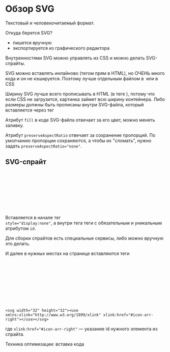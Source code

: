 # Обзор SVG

Текстовый и человекочитаемый формат.

Откуда берется SVG?
- пишется вручную
- экспортируется из графического редактора

Внутренностями SVG можно управлять из CSS и можно делать SVG-спрайты.

SVG можно вставлять инлайново (тегом прям в HTML), но ОЧЕНЬ много кода и он не кэшируется. Поэтому лучше отдельным файлом в <img> или в CSS

Ширину SVG лучше всего прописывать в HTML (в теге <img>), потому что если CSS не загрузится, картинка займет всю ширину контейнера. Либо размеры должны быть прописаны внутри SVG-файла, который вставляется через тег <picture>

Атрибут `fill` в коде SVG-файла отвечает за его цвет, можно менять заливку.

Атрибут `preserveAspectRatio` отвечает за сохранение пропорций. По умолчанию пропорции сохраняются, а чтобы их "сломать", нужно задать ```preserveAspectRatio="none"```.

## SVG-спрайт

Вставляется в начале <body> тег <svg> с атрибутом `style="display:none"`, а внутри тега теги <symbol> c обязательным и уникальным атрибутом `id`.

Для сборки спрайтов есть специальные сервисы, либо можно вручную это делать.

И далее в нужных местах на странице вставляются теги <svg> вида:

```
<svg width="32" height="32"><use xmlns:xlink="http://www.w3.org/1999/xlink" xlink:href="#icon-arr-right"></use></svg>
```
где  `xlink:href="#icon-arr-right"` — указание id нужного элемента из спрайта.

Техника оптимизации: вставка кода <svg> из отдельного файла через Ajax.